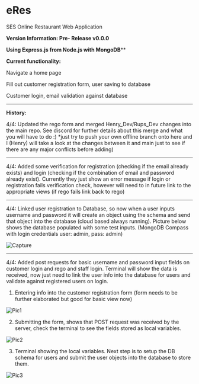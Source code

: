 # eRes
SES Online Restaurant Web Application 

**Version Information: Pre- Release v0.0.0**

**Using Express.js from Node.js with MongoDB****

**Current functionality:**

  Navigate a home page

  Fill out customer registration form, user saving to database

  Customer login, email validation against database
  
---------------------------------------------------------------------------------------------------------------------------------------------------------------------


**History:**

4/4: Updated the rego form and merged Henry_Dev/Rups_Dev changes into the main repo. See discord for further details about this merge and what you will have to do :) *just try to push your own offline branch onto here and I (Henry) will take a look at the changes between it and main just to see if there are any major conflicts before adding)

---------------------------------------------------------------------------------------------------------------------------------------------------------------------



4/4: Added some verification for registration (checking if the email already exists) and login (checking if the combination of email and password already exist). Currently they just show an error message if login or registration fails verification check, however will need to in future link to the appropriate views (if rego fails link back to rego)


---------------------------------------------------------------------------------------------------------------------------------------------------------------------

4/4: Linked user registration to Database, so now when a user inputs username and password it will create an object using the schema and send that object into the database (cloud based always running).  Picture below shows the database populated with some test inputs. (MongoDB Compass with login credentials user: admin, pass: admin)

![Capture](https://user-images.githubusercontent.com/79623665/113500027-40b4fe80-955e-11eb-893f-bff72c81901a.PNG)


---------------------------------------------------------------------------------------------------------------------------------------------------------------------


4/4: Added post requests for basic username and password input fields on customer login and rego and staff login. 
Terminal will show the data is received, now just need to link the user info into the database for users and validate against registered users on login. 

1. Entering info into the customer registration form (form needs to be further elaborated but good for basic view now)

![Pic1](https://user-images.githubusercontent.com/79623665/113498411-0f353680-9550-11eb-9029-107513d6cbdd.PNG)

2. Submitting the form, shows that POST request was received by the server, check the terminal to see the fields stored as local variables. 

![Pic2](https://user-images.githubusercontent.com/79623665/113498428-3429a980-9550-11eb-80c1-fffdd68e5595.PNG)

3. Terminal showing the local variables. Next step is to setup the DB schema for users and submit the user objects into the database to store them. 

![Pic3](https://user-images.githubusercontent.com/79623665/113498429-3b50b780-9550-11eb-92b0-f03a164eb1b0.PNG)

